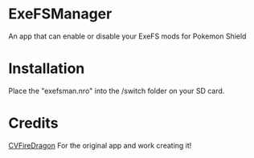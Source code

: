 # ExeFSManager
An app that can enable or disable your ExeFS mods for Pokemon Shield

# Installation
Place the "exefsman.nro" into the /switch folder on your SD card.

# Credits
[CVFireDragon](https://github.com/CVFireDragon) For the original app and work creating it!

